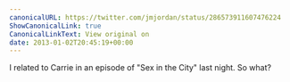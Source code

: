 ```yaml
---
canonicalURL: https://twitter.com/jmjordan/status/286573911607476224
ShowCanonicalLink: true
CanonicalLinkText: View original on
date: 2013-01-02T20:45:19+00:00
---
```

I related to Carrie in an episode of "Sex in the City" last night. So what?